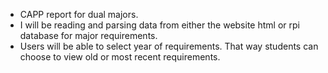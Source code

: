 * CAPP report for dual majors.
* I will be reading and parsing data from either the website html or rpi database for major requirements.
* Users will be able to select year of requirements. That way students can choose to view old or most recent requirements.